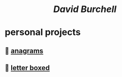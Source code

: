 # <center> __*David Burchell*__ </center>
# personal projects

## :open_book: [anagrams](games/anagrams/docs/anagrams_docs.md)

## :scroll: [letter boxed](games/letterBoxed/docs/letter_boxed_docs.md)
